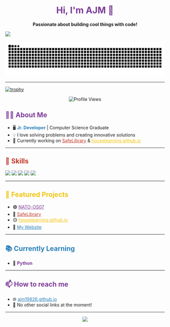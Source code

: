 <!-- Profile README for ajm19826 -->

<h1 align="center" style="color:#7D3C98;">Hi, I'm AJM 👋</h1>
<p align="center"><b>Passionate about building cool things with code!</b></p>
<img src="http://github-profile-summary-cards.vercel.app/api/cards/profile-details?username=ajm19826&theme=transparent">

<!-- Snake Contribution Graph Animation -->
<p align="center">
  <img src="https://github.com/ajm19826/ajm19826/raw/output/github-contribution-grid-snake.svg" alt="github-contribution-grid-snake">
</p>

---

[![trophy](https://github-profile-trophy.vercel.app/?username=ajm19826)](https://github.com/ajm19826)
<p align="center">
  <img src="https://komarev.com/ghpvc/?username=ajm19826&label=Profile+views&color=brightgreen&style=flat" alt="Profile Views" />
</p>
<h2 style="color:#7D3C98;">👨‍💻 About Me</h2>

- 🖥️ <span style="color:#2980B9"><b>Jr. Developer</b></span> | Computer Science Graduate  
- 💡 I love solving problems and creating innovative solutions  
- 💼 Currently working on <a href="https://github.com/houselearning/Safe-Library" style="color:#C0392B;">SafeLibrary</a> &amp; <a href="https://houselearning.github.io/" style="color:#F1C40F;">houselearning.github.io</a>

---

<h2 style="color:#C0392B;">🚀 Skills</h2>

<p>
  <img src="https://img.shields.io/badge/C%23-7D3C98?style=for-the-badge&logo=csharp&logoColor=white"/>
  <img src="https://img.shields.io/badge/HTML5-E34C26?style=for-the-badge&logo=html5&logoColor=white"/>
  <img src="https://img.shields.io/badge/CSS3-2980B9?style=for-the-badge&logo=css3&logoColor=white"/>
  <img src="https://img.shields.io/badge/JavaScript-F1C40F?style=for-the-badge&logo=javascript&logoColor=black"/>
  <img src="https://img.shields.io/badge/Git-C0392B?style=for-the-badge&logo=git&logoColor=white"/>
</p>

---

<h2 style="color:#F1C40F;">🌟 Featured Projects</h2>

- 🟣 <a href="https://github.com/ajm19826/NATO-OS07" style="color:#7D3C98;">NATO-OS07</a>
- 🔴 <a href="https://github.com/houselearning/SafeLibrary" style="color:#C0392B;">SafeLibrary</a>
- 🟡 <a href="https://houselearning.github.io/" style="color:#F1C40F;">houselearning.github.io</a>
- 🔵 <a href="https://ajm19826.github.io/" style="color:#2980B9;">My Website</a>

---

<h2 style="color:#2980B9;">📚 Currently Learning</h2>

- 🐍 <span style="color:#7D3C98;"><b>Python</b></span>

---

<h2 style="color:#7D3C98;">📫 How to reach me</h2>

- 🌐 <a href="https://ajm19826.github.io/" style="color:#2980B9;">ajm19826.github.io</a>
- 🤝 No other social links at the moment!

---

<p align="center">
  <img src="https://readme-typing-svg.demolab.com?font=Fira+Code&size=24&pause=1000&color=7D3C98&center=true&vCenter=true&width=435&lines=Let's+build+something+awesome+together!"/>
</p>

